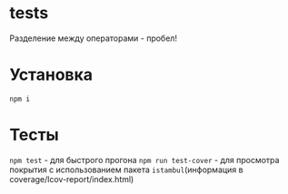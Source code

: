 # tests

Разделение между операторами - пробел!

# Установка

`npm i`

# Тесты

`npm test` - для быстрого прогона
`npm run test-cover` - для просмотра покрытия с использованием пакета `istambul`(информация в coverage/lcov-report/index.html)

